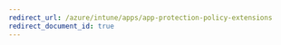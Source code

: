 ```yaml
---
redirect_url: /azure/intune/apps/app-protection-policy-extensions
redirect_document_id: true
---
```

